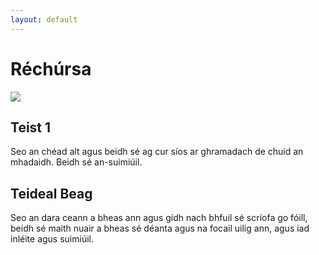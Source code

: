 ```yaml
---
layout: default
---
```


<h1>Réchúrsa</h1>

<img src = "../assets/img/tadhg.jpg">

</ul>
<h2> Teist 1</h2>
<p>
Seo an chéad alt agus beidh sé ag cur
síos ar ghramadach de chuid an mhadaidh.
Beidh sé an-suimiúil.
</p>
<h2> Teideal Beag</h2>
<p>
Seo an dara ceann a bheas ann agus gídh nach
bhfuil sé scríofa go fóill, beidh sé maith nuair
a bheas sé déanta agus na focail uilig ann, agus
iad inléite agus suimiúil.
</p>


